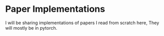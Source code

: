 # Paper Implementations
I will be sharing implementations of papers I read from scratch here, They will mostly be in pytorch.
